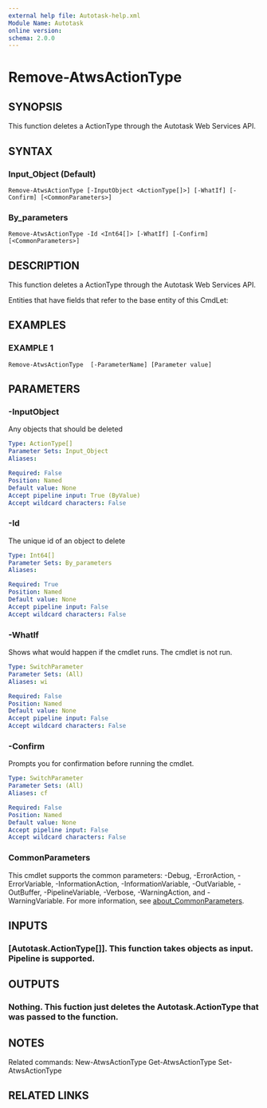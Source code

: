```yaml
---
external help file: Autotask-help.xml
Module Name: Autotask
online version:
schema: 2.0.0
---
```


# Remove-AtwsActionType

## SYNOPSIS
This function deletes a ActionType through the Autotask Web Services API.

## SYNTAX

### Input_Object (Default)
```
Remove-AtwsActionType [-InputObject <ActionType[]>] [-WhatIf] [-Confirm] [<CommonParameters>]
```

### By_parameters
```
Remove-AtwsActionType -Id <Int64[]> [-WhatIf] [-Confirm] [<CommonParameters>]
```

## DESCRIPTION
This function deletes a ActionType through the Autotask Web Services API.

Entities that have fields that refer to the base entity of this CmdLet:

## EXAMPLES

### EXAMPLE 1
```
Remove-AtwsActionType  [-ParameterName] [Parameter value]
```

## PARAMETERS

### -InputObject
Any objects that should be deleted

```yaml
Type: ActionType[]
Parameter Sets: Input_Object
Aliases:

Required: False
Position: Named
Default value: None
Accept pipeline input: True (ByValue)
Accept wildcard characters: False
```

### -Id
The unique id of an object to delete

```yaml
Type: Int64[]
Parameter Sets: By_parameters
Aliases:

Required: True
Position: Named
Default value: None
Accept pipeline input: False
Accept wildcard characters: False
```

### -WhatIf
Shows what would happen if the cmdlet runs.
The cmdlet is not run.

```yaml
Type: SwitchParameter
Parameter Sets: (All)
Aliases: wi

Required: False
Position: Named
Default value: None
Accept pipeline input: False
Accept wildcard characters: False
```

### -Confirm
Prompts you for confirmation before running the cmdlet.

```yaml
Type: SwitchParameter
Parameter Sets: (All)
Aliases: cf

Required: False
Position: Named
Default value: None
Accept pipeline input: False
Accept wildcard characters: False
```

### CommonParameters
This cmdlet supports the common parameters: -Debug, -ErrorAction, -ErrorVariable, -InformationAction, -InformationVariable, -OutVariable, -OutBuffer, -PipelineVariable, -Verbose, -WarningAction, and -WarningVariable. For more information, see [about_CommonParameters](http://go.microsoft.com/fwlink/?LinkID=113216).

## INPUTS

### [Autotask.ActionType[]]. This function takes objects as input. Pipeline is supported.
## OUTPUTS

### Nothing. This fuction just deletes the Autotask.ActionType that was passed to the function.
## NOTES
Related commands:
New-AtwsActionType
 Get-AtwsActionType
 Set-AtwsActionType

## RELATED LINKS
